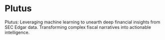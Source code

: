 # Plutus
Plutus: Leveraging machine learning to unearth deep financial insights from SEC Edgar data. Transforming complex fiscal narratives into actionable intelligence.

